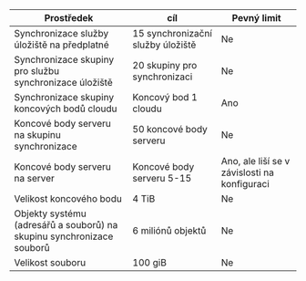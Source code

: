 | Prostředek | cíl | Pevný limit |
|----------|--------------|------------|
| Synchronizace služby úložiště na předplatné | 15 synchronizační služby úložiště | Ne |
| Synchronizace skupiny pro službu synchronizace úložiště | 20 skupiny pro synchronizaci | Ne |
| Synchronizace skupiny koncových bodů cloudu | Koncový bod 1 cloudu | Ano |
| Koncové body serveru na skupinu synchronizace | 50 koncové body serveru | Ne |
| Koncové body serveru na server | Koncové body serveru 5-15 | Ano, ale liší se v závislosti na konfiguraci |
| Velikost koncového bodu | 4 TiB | Ne |
| Objekty systému (adresářů a souborů) na skupinu synchronizace souborů | 6 miliónů objektů | Ne |
| Velikost souboru | 100 giB | Ne |